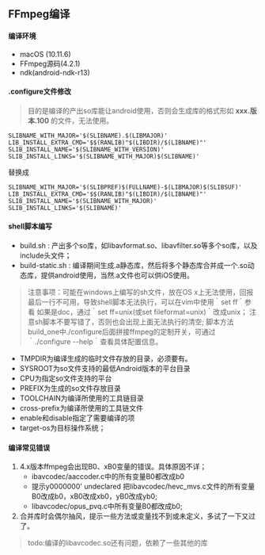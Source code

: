 ## FFmpeg编译

#### 编译环境
- macOS (10.11.6)
- FFmpeg源码(4.2.1)
- ndk(android-ndk-r13)

#### .configure文件修改
> 目的是编译的产出so库能让android使用，否则会生成库的格式形如 **xxx.版本.100** 的文件，无法使用。
```
SLIBNAME_WITH_MAJOR='$(SLIBNAME).$(LIBMAJOR)'
LIB_INSTALL_EXTRA_CMD='$$(RANLIB)"$(LIBDIR)/$(LIBNAME)"'
SLIB_INSTALL_NAME='$(SLIBNAME_WITH_VERSION)'
SLIB_INSTALL_LINKS='$(SLIBNAME_WITH_MAJOR)$(SLIBNAME)'
```
替换成
```
SLIBNAME_WITH_MAJOR='$(SLIBPREF)$(FULLNAME)-$(LIBMAJOR)$(SLIBSUF)'
LIB_INSTALL_EXTRA_CMD='$$(RANLIB)"$(LIBDIR)/$(LIBNAME)"'
SLIB_INSTALL_NAME='$(SLIBNAME_WITH_MAJOR)'
SLIB_INSTALL_LINKS='$(SLIBNAME)'
```

#### shell脚本编写
- build.sh : 产出多个so库，如libavformat.so、libavfilter.so等多个so库，以及include头文件；
- build-static.sh : 编译期间生成.a静态库，然后将多个静态库合并成一个.so动态库，提供android使用，当然.a文件也可以供iOS使用。

> 注意事项：可能在windows上编写的sh文件，放在OS x上无法使用，回报最后一行不可用，导致shell脚本无法执行，可以在vim中使用｀set ff｀参看
如果是doc，通过｀set ff=unix(或set fileformat=unix)｀改成unix；
> 注意sh脚本不要写错了，否则也会出现上面无法执行的清空;
> 脚本方法build_one中./configure后面拼接ffmpeg的定制开关，可通过｀./configure --help｀查看具体配置信息。

+ TMPDIR为编译生成的临时文件存放的目录，必须要有。
+ SYSROOT为so文件支持的最低Android版本的平台目录
+ CPU为指定so文件支持的平台
+ PREFIX为生成的so文件存放目录
+ TOOLCHAIN为编译所使用的工具链目录
+ cross-prefix为编译所使用的工具链文件
+ enable和disable指定了需要编译的项
+ target-os为目标操作系统；

#### 编译常见错误
1. 4.x版本ffmpeg会出现B0、xB0变量的错误。具体原因不详；
    - ibavcodec/aaccoder.c中的所有变量B0都改成b0
    - 提示y0000000' undeclared 把libavcodec/hevc_mvs.c文件的所有变量B0改成b0，xB0改成xb0，yB0改成yb0;
    - libavcodec/opus_pvq.c中所有变量B0都改成b0;
2. 合并库时会偶尔抽风，提示一些方法或变量找不到或未定义，多试了一下又过了。


> todo:编译的libavcodec.so还有问题，依赖了一些其他的库